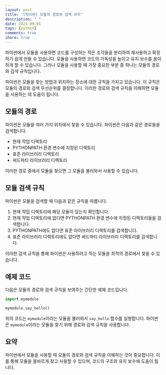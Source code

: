 ```yaml
---
layout: post
title: "[파이썬] 모듈의 경로와 검색 규칙"
description: " "
date: 2023-09-01
tags: [python]
comments: true
share: true
---
```


파이썬에서 모듈을 사용하면 코드를 구성하는 작은 조각들을 분리하여 재사용하고 확장하기 쉽게 만들 수 있습니다. 모듈을 사용하면 코드의 가독성을 높이고 유지 보수를 용이하게 할 수 있습니다. 그러나 모듈을 사용할 때 가장 중요한 부분 중 하나는 모듈의 경로와 검색 규칙입니다.

파이썬은 모듈을 찾는 방법과 위치하는 장소에 대한 규칙을 가지고 있습니다. 이 규칙은 모듈의 경로와 검색 우선순위를 결정합니다. 이러한 경로와 검색 규칙을 이해하면 모듈을 사용하는 데 도움이 됩니다.

## 모듈의 경로

파이썬은 모듈을 여러 가지 위치에서 찾을 수 있습니다. 파이썬은 다음과 같은 경로들을 검색합니다.

- 현재 작업 디렉토리
- PYTHONPATH 환경 변수에 지정된 디렉토리
- 표준 라이브러리 디렉토리
- 써드파티 라이브러리 디렉토리

이러한 경로 중에서 모듈을 찾으면 그 모듈을 불러와서 사용할 수 있습니다.

## 모듈 검색 규칙

파이썬은 모듈을 검색할 때 다음과 같은 규칙을 따릅니다.

1. 현재 작업 디렉토리에 해당 모듈이 있는지 확인합니다.
2. 현재 작업 디렉토리에 없다면 PYTHONPATH 환경 변수에 지정된 디렉토리들을 검색합니다.
3. PYTHONPATH에도 없다면 표준 라이브러리 디렉토리를 검색합니다.
4. 표준 라이브러리 디렉토리에도 없다면 써드파티 라이브러리 디렉토리를 검색합니다.

이러한 검색 규칙을 통해 파이썬은 사용하려고 하는 모듈을 최적의 경로에서 찾을 수 있습니다.

## 예제 코드

다음은 모듈의 경로와 검색 규칙을 보여주는 간단한 예제 코드입니다.

```python
import mymodule

mymodule.say_hello()
```

위의 코드는 `mymodule`이라는 모듈을 불러와서 `say_hello` 함수를 실행합니다. 파이썬은 `mymodule`이라는 모듈을 찾기 위해 경로와 검색 규칙을 사용합니다.

## 요약

파이썬에서 모듈을 사용할 때 모듈의 경로와 검색 규칙을 이해하는 것이 중요합니다. 이를 통해 모듈을 올바르게 찾고 사용할 수 있으며, 코드의 구조와 유지 보수에 도움이 됩니다.